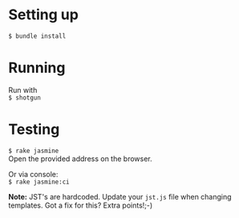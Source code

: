 Setting up
==========
`$ bundle install`

Running
=======
Run with  
`$ shotgun`

Testing
=======
`$ rake jasmine`  
Open the provided address on the browser.

Or via console:  
`$ rake jasmine:ci`

**Note:** JST's are hardcoded. Update your `jst.js` file when changing templates. Got a fix for this? Extra points!;-)
